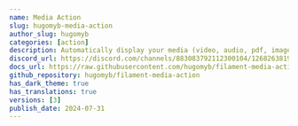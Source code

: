 ```yaml
---
name: Media Action
slug: hugomyb-media-action
author_slug: hugomyb
categories: [action]
description: Automatically display your media (video, audio, pdf, image, ...) with an action.
discord_url: https://discord.com/channels/883083792112300104/1268263819910713445
docs_url: https://raw.githubusercontent.com/hugomyb/filament-media-action/main/README.md
github_repository: hugomyb/filament-media-action
has_dark_theme: true
has_translations: true
versions: [3]
publish_date: 2024-07-31
---
```

